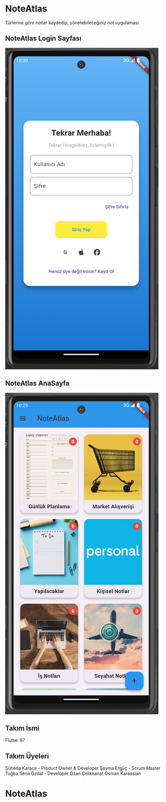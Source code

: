# NoteAtlas

Türlerine göre notlar kaydedip, yönetebileceğiniz not uygulaması.

## NoteAtlas Login Sayfası
![NoteAtlas-login-sayfasi](https://github.com/SuhedaKaraca/noteAtlas/blob/main/login.png)

## NoteAtlas AnaSayfa
![NoteAtlas-anasayfa](https://github.com/SuhedaKaraca/noteAtlas/blob/main/anasayfa.png)

## Takım İsmi

Flutter 87

## Takım Üyeleri

Şüheda Karaca - Product Owner & Developer
Şeyma Ergüç - Scrum Master
Tuğba Sena Özdal - Developer
Ozan Çelikkanat
Osman Karaaslan

# NoteAtlas